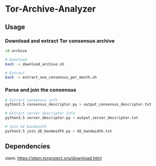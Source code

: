 # Tor-Archive-Analyzer

## Usage

### Download and extract Tor consensus archive

``` bash
cd archive

# Download
bash -x download_archive.sh

# Extract
bash -x extract_one_consensus_per_month.sh
```

### Parse and join the consensus

``` bash
# Extract consensus info 
python3.5 consensus_descriptor.py > output_consensus_descriptor.txt

# Extract server descriptor info
python3.5 server_descriptor.py > output_server_descriptor.txt

# Join GE bandwidth
python3.5 join_GE_bandwidth.py > GE_bandwidth.txt
```

## Dependencies

stem: https://stem.torproject.org/download.html
